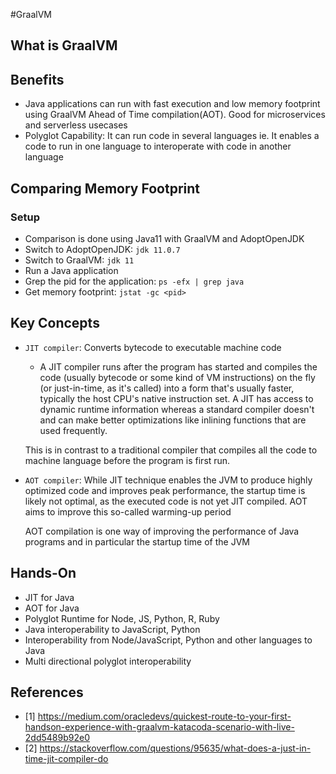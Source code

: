 #GraalVM

## What is GraalVM

## Benefits
- Java applications can run with fast execution and low memory footprint using GraalVM Ahead of Time compilation(AOT). Good for microservices and serverless usecases
- Polyglot Capability: It can run code in several languages ie. It enables a code to run in one language to interoperate with code in another language

## Comparing Memory Footprint
### Setup
- Comparison is done using Java11 with GraalVM and AdoptOpenJDK
- Switch to AdoptOpenJDK: `jdk 11.0.7`
- Switch to GraalVM: `jdk 11`
- Run a Java application
- Grep the pid for the application: `ps -efx | grep java`
- Get memory footprint: `jstat -gc <pid>`

## Key Concepts
- `JIT compiler`:  Converts bytecode to executable machine code
    - A JIT compiler runs after the program has started and compiles the code (usually bytecode or some kind of VM instructions) on the fly (or just-in-time, as it's called) into a form that's usually faster, typically the host CPU's native instruction set. A JIT has access to dynamic runtime information whereas a standard compiler doesn't and can make better optimizations like inlining functions that are used frequently.

    This is in contrast to a traditional compiler that compiles all the code to machine language before the program is first run.

- `AOT compiler`:
    While JIT technique enables the JVM to produce highly optimized code and improves peak performance, the startup time is likely not optimal, as the executed code is not yet JIT compiled. AOT aims to improve this so-called warming-up period

    AOT compilation is one way of improving the performance of Java programs and in particular the startup time of the JVM

## Hands-On
- JIT for Java
- AOT for Java
- Polyglot Runtime for Node, JS, Python, R, Ruby
- Java interoperability to JavaScript, Python
- Interoperability from Node/JavaScript, Python and other languages to Java
- Multi directional polyglot interoperability

## References
- [1] https://medium.com/oracledevs/quickest-route-to-your-first-handson-experience-with-graalvm-katacoda-scenario-with-live-2dd5489b92e0
- [2] https://stackoverflow.com/questions/95635/what-does-a-just-in-time-jit-compiler-do